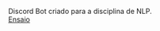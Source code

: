 Discord Bot criado para a disciplina de NLP.  
[Ensaio](https://github.com/murilomenezes1/DiscordBot/blob/master/ensaio_0.md)
